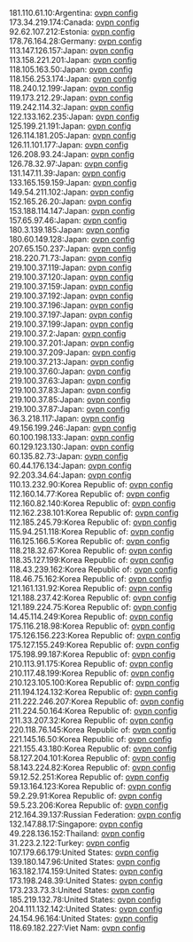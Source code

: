 181.110.61.10:Argentina: [ovpn config](vpn/181_110_61_10.ovpn)  
173.34.219.174:Canada: [ovpn config](vpn/173_34_219_174.ovpn)  
92.62.107.212:Estonia: [ovpn config](vpn/92_62_107_212.ovpn)  
178.76.164.28:Germany: [ovpn config](vpn/178_76_164_28.ovpn)  
113.147.126.157:Japan: [ovpn config](vpn/113_147_126_157.ovpn)  
113.158.221.201:Japan: [ovpn config](vpn/113_158_221_201.ovpn)  
118.105.163.50:Japan: [ovpn config](vpn/118_105_163_50.ovpn)  
118.156.253.174:Japan: [ovpn config](vpn/118_156_253_174.ovpn)  
118.240.12.199:Japan: [ovpn config](vpn/118_240_12_199.ovpn)  
119.173.212.29:Japan: [ovpn config](vpn/119_173_212_29.ovpn)  
119.242.114.32:Japan: [ovpn config](vpn/119_242_114_32.ovpn)  
122.133.162.235:Japan: [ovpn config](vpn/122_133_162_235.ovpn)  
125.199.21.191:Japan: [ovpn config](vpn/125_199_21_191.ovpn)  
126.114.181.205:Japan: [ovpn config](vpn/126_114_181_205.ovpn)  
126.11.101.177:Japan: [ovpn config](vpn/126_11_101_177.ovpn)  
126.208.93.24:Japan: [ovpn config](vpn/126_208_93_24.ovpn)  
126.78.32.97:Japan: [ovpn config](vpn/126_78_32_97.ovpn)  
131.147.11.39:Japan: [ovpn config](vpn/131_147_11_39.ovpn)  
133.165.159.159:Japan: [ovpn config](vpn/133_165_159_159.ovpn)  
149.54.211.102:Japan: [ovpn config](vpn/149_54_211_102.ovpn)  
152.165.26.20:Japan: [ovpn config](vpn/152_165_26_20.ovpn)  
153.188.114.147:Japan: [ovpn config](vpn/153_188_114_147.ovpn)  
157.65.97.46:Japan: [ovpn config](vpn/157_65_97_46.ovpn)  
180.3.139.185:Japan: [ovpn config](vpn/180_3_139_185.ovpn)  
180.60.149.128:Japan: [ovpn config](vpn/180_60_149_128.ovpn)  
207.65.150.237:Japan: [ovpn config](vpn/207_65_150_237.ovpn)  
218.220.71.73:Japan: [ovpn config](vpn/218_220_71_73.ovpn)  
219.100.37.119:Japan: [ovpn config](vpn/219_100_37_119.ovpn)  
219.100.37.120:Japan: [ovpn config](vpn/219_100_37_120.ovpn)  
219.100.37.159:Japan: [ovpn config](vpn/219_100_37_159.ovpn)  
219.100.37.192:Japan: [ovpn config](vpn/219_100_37_192.ovpn)  
219.100.37.196:Japan: [ovpn config](vpn/219_100_37_196.ovpn)  
219.100.37.197:Japan: [ovpn config](vpn/219_100_37_197.ovpn)  
219.100.37.199:Japan: [ovpn config](vpn/219_100_37_199.ovpn)  
219.100.37.2:Japan: [ovpn config](vpn/219_100_37_2.ovpn)  
219.100.37.201:Japan: [ovpn config](vpn/219_100_37_201.ovpn)  
219.100.37.209:Japan: [ovpn config](vpn/219_100_37_209.ovpn)  
219.100.37.213:Japan: [ovpn config](vpn/219_100_37_213.ovpn)  
219.100.37.60:Japan: [ovpn config](vpn/219_100_37_60.ovpn)  
219.100.37.63:Japan: [ovpn config](vpn/219_100_37_63.ovpn)  
219.100.37.83:Japan: [ovpn config](vpn/219_100_37_83.ovpn)  
219.100.37.85:Japan: [ovpn config](vpn/219_100_37_85.ovpn)  
219.100.37.87:Japan: [ovpn config](vpn/219_100_37_87.ovpn)  
36.3.218.117:Japan: [ovpn config](vpn/36_3_218_117.ovpn)  
49.156.199.246:Japan: [ovpn config](vpn/49_156_199_246.ovpn)  
60.100.198.133:Japan: [ovpn config](vpn/60_100_198_133.ovpn)  
60.129.123.130:Japan: [ovpn config](vpn/60_129_123_130.ovpn)  
60.135.82.73:Japan: [ovpn config](vpn/60_135_82_73.ovpn)  
60.44.176.134:Japan: [ovpn config](vpn/60_44_176_134.ovpn)  
92.203.34.64:Japan: [ovpn config](vpn/92_203_34_64.ovpn)  
110.13.232.90:Korea Republic of: [ovpn config](vpn/110_13_232_90.ovpn)  
112.160.14.77:Korea Republic of: [ovpn config](vpn/112_160_14_77.ovpn)  
112.160.82.140:Korea Republic of: [ovpn config](vpn/112_160_82_140.ovpn)  
112.162.238.101:Korea Republic of: [ovpn config](vpn/112_162_238_101.ovpn)  
112.185.245.79:Korea Republic of: [ovpn config](vpn/112_185_245_79.ovpn)  
115.94.251.118:Korea Republic of: [ovpn config](vpn/115_94_251_118.ovpn)  
116.125.166.5:Korea Republic of: [ovpn config](vpn/116_125_166_5.ovpn)  
118.218.32.67:Korea Republic of: [ovpn config](vpn/118_218_32_67.ovpn)  
118.35.127.199:Korea Republic of: [ovpn config](vpn/118_35_127_199.ovpn)  
118.43.239.162:Korea Republic of: [ovpn config](vpn/118_43_239_162.ovpn)  
118.46.75.162:Korea Republic of: [ovpn config](vpn/118_46_75_162.ovpn)  
121.161.131.92:Korea Republic of: [ovpn config](vpn/121_161_131_92.ovpn)  
121.188.237.42:Korea Republic of: [ovpn config](vpn/121_188_237_42.ovpn)  
121.189.224.75:Korea Republic of: [ovpn config](vpn/121_189_224_75.ovpn)  
14.45.114.249:Korea Republic of: [ovpn config](vpn/14_45_114_249.ovpn)  
175.116.218.98:Korea Republic of: [ovpn config](vpn/175_116_218_98.ovpn)  
175.126.156.223:Korea Republic of: [ovpn config](vpn/175_126_156_223.ovpn)  
175.127.155.249:Korea Republic of: [ovpn config](vpn/175_127_155_249.ovpn)  
175.198.99.187:Korea Republic of: [ovpn config](vpn/175_198_99_187.ovpn)  
210.113.91.175:Korea Republic of: [ovpn config](vpn/210_113_91_175.ovpn)  
210.117.48.199:Korea Republic of: [ovpn config](vpn/210_117_48_199.ovpn)  
210.123.105.100:Korea Republic of: [ovpn config](vpn/210_123_105_100.ovpn)  
211.194.124.132:Korea Republic of: [ovpn config](vpn/211_194_124_132.ovpn)  
211.222.246.207:Korea Republic of: [ovpn config](vpn/211_222_246_207.ovpn)  
211.224.50.164:Korea Republic of: [ovpn config](vpn/211_224_50_164.ovpn)  
211.33.207.32:Korea Republic of: [ovpn config](vpn/211_33_207_32.ovpn)  
220.118.76.145:Korea Republic of: [ovpn config](vpn/220_118_76_145.ovpn)  
221.145.16.50:Korea Republic of: [ovpn config](vpn/221_145_16_50.ovpn)  
221.155.43.180:Korea Republic of: [ovpn config](vpn/221_155_43_180.ovpn)  
58.127.204.101:Korea Republic of: [ovpn config](vpn/58_127_204_101.ovpn)  
58.143.224.82:Korea Republic of: [ovpn config](vpn/58_143_224_82.ovpn)  
59.12.52.251:Korea Republic of: [ovpn config](vpn/59_12_52_251.ovpn)  
59.13.164.123:Korea Republic of: [ovpn config](vpn/59_13_164_123.ovpn)  
59.2.29.91:Korea Republic of: [ovpn config](vpn/59_2_29_91.ovpn)  
59.5.23.206:Korea Republic of: [ovpn config](vpn/59_5_23_206.ovpn)  
212.164.39.137:Russian Federation: [ovpn config](vpn/212_164_39_137.ovpn)  
132.147.88.17:Singapore: [ovpn config](vpn/132_147_88_17.ovpn)  
49.228.136.152:Thailand: [ovpn config](vpn/49_228_136_152.ovpn)  
31.223.2.122:Turkey: [ovpn config](vpn/31_223_2_122.ovpn)  
107.179.66.179:United States: [ovpn config](vpn/107_179_66_179.ovpn)  
139.180.147.96:United States: [ovpn config](vpn/139_180_147_96.ovpn)  
163.182.174.159:United States: [ovpn config](vpn/163_182_174_159.ovpn)  
173.198.248.39:United States: [ovpn config](vpn/173_198_248_39.ovpn)  
173.233.73.3:United States: [ovpn config](vpn/173_233_73_3.ovpn)  
185.219.132.78:United States: [ovpn config](vpn/185_219_132_78.ovpn)  
204.111.132.142:United States: [ovpn config](vpn/204_111_132_142.ovpn)  
24.154.96.164:United States: [ovpn config](vpn/24_154_96_164.ovpn)  
118.69.182.227:Viet Nam: [ovpn config](vpn/118_69_182_227.ovpn)  
